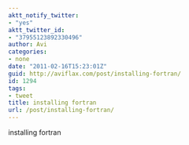 ```yaml
---
aktt_notify_twitter:
- "yes"
aktt_twitter_id:
- "37955123892330496"
author: Avi
categories:
- none
date: "2011-02-16T15:23:01Z"
guid: http://aviflax.com/post/installing-fortran/
id: 1294
tags:
- tweet
title: installing fortran
url: /post/installing-fortran/
---
```

installing fortran